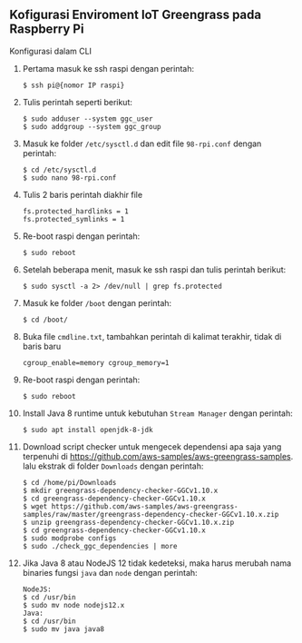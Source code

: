 ## Kofigurasi Enviroment IoT Greengrass pada Raspberry Pi

Konfigurasi dalam CLI
1. Pertama masuk ke ssh raspi dengan perintah:

	```
	$ ssh pi@{nomor IP raspi} 
	```

2. Tulis perintah seperti berikut:

	```
	$ sudo adduser --system ggc_user
	$ sudo addgroup --system ggc_group 
	```

3. Masuk ke folder ```/etc/sysctl.d``` dan edit file ```98-rpi.conf``` dengan perintah:

	```
	$ cd /etc/sysctl.d
	$ sudo nano 98-rpi.conf 
	```

4. Tulis 2 baris perintah diakhir file

	```
	fs.protected_hardlinks = 1
	fs.protected_symlinks = 1 
	```

5. Re-boot raspi dengan perintah:

	```
	$ sudo reboot 
	```

6. Setelah beberapa menit, masuk ke ssh raspi dan tulis perintah berikut:

	```
	$ sudo sysctl -a 2> /dev/null | grep fs.protected 
	```

7. Masuk ke folder ```/boot``` dengan perintah:

	```
	$ cd /boot/ 
	```

8. Buka file ```cmdline.txt```, tambahkan perintah di kalimat terakhir, tidak di baris baru

	```
	cgroup_enable=memory cgroup_memory=1 
	```

9. Re-boot raspi dengan perintah:

	```
	$ sudo reboot 
	```

10. Install Java 8 runtime untuk kebutuhan ```Stream Manager``` dengan perintah:

	```
	$ sudo apt install openjdk-8-jdk 
	```
	
11. Download script checker untuk mengecek dependensi apa saja yang terpenuhi di <link>https://github.com/aws-samples/aws-greengrass-samples</link>. lalu ekstrak di folder ```Downloads``` dengan perintah:

	```
	$ cd /home/pi/Downloads
	$ mkdir greengrass-dependency-checker-GGCv1.10.x
	$ cd greengrass-dependency-checker-GGCv1.10.x
	$ wget https://github.com/aws-samples/aws-greengrass-samples/raw/master/greengrass-dependency-checker-GGCv1.10.x.zip
	$ unzip greengrass-dependency-checker-GGCv1.10.x.zip
	$ cd greengrass-dependency-checker-GGCv1.10.x
	$ sudo modprobe configs
	$ sudo ./check_ggc_dependencies | more 
	```

12. Jika Java 8 atau NodeJS 12 tidak kedeteksi, maka harus merubah nama binaries fungsi ```java``` dan ```node``` dengan perintah:

	```
	NodeJS:
	$ cd /usr/bin
	$ sudo mv node nodejs12.x
	Java:
	$ cd /usr/bin
	$ sudo mv java java8
	```